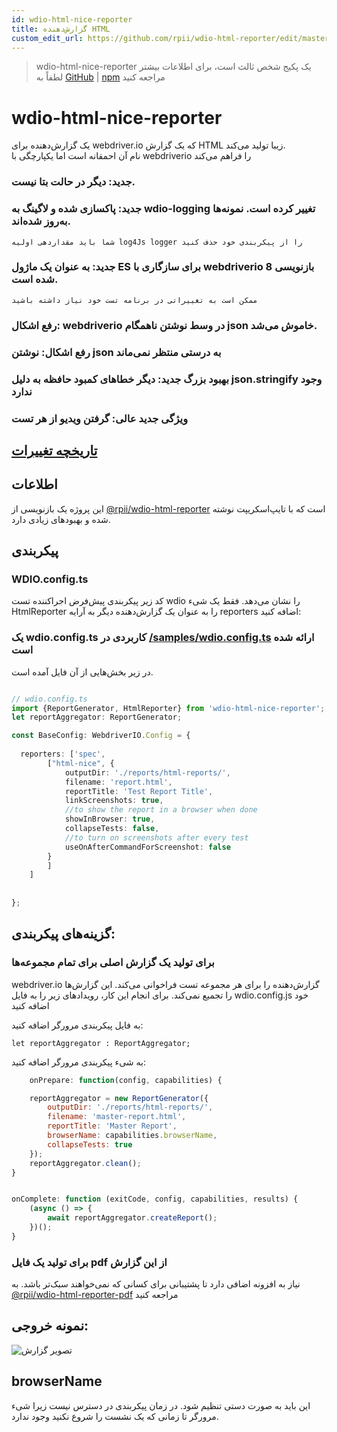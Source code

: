 ```yaml
---
id: wdio-html-nice-reporter
title: گزارش‌دهنده HTML
custom_edit_url: https://github.com/rpii/wdio-html-reporter/edit/master/README.md
---
```



> wdio-html-nice-reporter یک پکیج شخص ثالث است، برای اطلاعات بیشتر لطفاً به [GitHub](https://github.com/rpii/wdio-html-reporter) | [npm](https://www.npmjs.com/package/wdio-html-nice-reporter) مراجعه کنید
 # wdio-html-nice-reporter

یک گزارش‌دهنده برای webdriver.io که یک گزارش HTML زیبا تولید می‌کند.  
نام آن احمقانه است اما یکپارچگی با webdriverio را فراهم می‌کند

### جدید: دیگر در حالت بتا نیست.

### جدید: پاکسازی شده و لاگینگ به wdio-logging تغییر کرده است. نمونه‌ها به‌روز شده‌اند.
    شما باید مقداردهی اولیه log4Js logger را از پیکربندی خود حذف کنید

### جدید: به عنوان یک ماژول ES برای سازگاری با webdriverio 8 بازنویسی شده است.
    ممکن است به تغییراتی در برنامه تست خود نیاز داشته باشید

### رفع اشکال: webdriverio در وسط نوشتن ناهمگام json خاموش می‌شد.

### رفع اشکال: نوشتن json به درستی منتظر نمی‌ماند

### بهبود بزرگ جدید: دیگر خطاهای کمبود حافظه به دلیل json.stringify وجود ندارد

### ویژگی جدید عالی: گرفتن ویدیو از هر تست


## [تاریخچه تغییرات](https://github.com/rpii/wdio-html-reporter/blob/master/changes.md)

## اطلاعات

این پروژه یک بازنویسی از [@rpii/wdio-html-reporter](https://www.npmjs.com/package/wdio-html-reporter) است
که با تایپ‌اسکریپت نوشته شده و بهبودهای زیادی دارد.



## پیکربندی

### WDIO.config.ts

کد زیر پیکربندی پیش‌فرض اجراکننده تست wdio را نشان می‌دهد. فقط یک شیء HtmlReporter را به عنوان یک گزارش‌دهنده دیگر به آرایه reporters اضافه کنید:

### یک wdio.config.ts کاربردی در [/samples/wdio.config.ts](https://github.com/rpii/wdio-html-reporter/blob/master//samples/wdio.config.ts) ارائه شده است

در زیر بخش‌هایی از آن فایل آمده است.

```typescript

// wdio.config.ts
import {ReportGenerator, HtmlReporter} from 'wdio-html-nice-reporter';
let reportAggregator: ReportGenerator;

const BaseConfig: WebdriverIO.Config = {
    
  reporters: ['spec',
        ["html-nice", {
            outputDir: './reports/html-reports/',
            filename: 'report.html',
            reportTitle: 'Test Report Title',
            linkScreenshots: true,
            //to show the report in a browser when done
            showInBrowser: true,
            collapseTests: false,
            //to turn on screenshots after every test
            useOnAfterCommandForScreenshot: false
        }
        ]
    ]
    
 
};
```
## گزینه‌های پیکربندی:
  
### برای تولید یک گزارش اصلی برای تمام مجموعه‌ها

webdriver.io گزارش‌دهنده را برای هر مجموعه تست فراخوانی می‌کند. این گزارش‌ها را تجمیع نمی‌کند. برای انجام این کار، رویدادهای زیر را به فایل wdio.config.js خود اضافه کنید

به فایل پیکربندی مرورگر اضافه کنید:
```
let reportAggregator : ReportAggregator;
```
به شیء پیکربندی مرورگر اضافه کنید:
```javascript
    onPrepare: function(config, capabilities) {

    reportAggregator = new ReportGenerator({
        outputDir: './reports/html-reports/',
        filename: 'master-report.html',
        reportTitle: 'Master Report',
        browserName: capabilities.browserName,
        collapseTests: true
    });
    reportAggregator.clean();
}


onComplete: function (exitCode, config, capabilities, results) {
    (async () => {
        await reportAggregator.createReport();
    })();
}


``` 


  
### برای تولید یک فایل pdf از این گزارش

نیاز به افزونه اضافی دارد تا پشتیبانی برای کسانی که نمی‌خواهند سبک‌تر باشد.
به [@rpii/wdio-html-reporter-pdf](https://www.npmjs.com/package/@rpii/wdio-html-reporter-pdf) مراجعه کنید


## نمونه خروجی:

![تصویر گزارش](https://github.com/rpii/wdio-html-reporter/blob/master/TestReport.png)

## browserName

این باید به صورت دستی تنظیم شود. در زمان پیکربندی در دسترس نیست زیرا شیء مرورگر تا زمانی که یک نشست را شروع نکنید وجود ندارد.